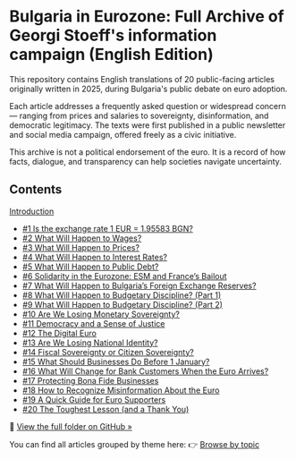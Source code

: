 # Bulgaria in Eurozone: Full Archive of Georgi Stoeff's information campaign (English Edition)

This repository contains English translations of 20 public-facing articles originally written in 2025, during Bulgaria's public debate on euro adoption.

Each article addresses a frequently asked question or widespread concern — ranging from prices and salaries to sovereignty, disinformation, and democratic legitimacy. The texts were first published in a public newsletter and social media campaign, offered freely as a civic initiative.

This archive is not a political endorsement of the euro. It is a record of how facts, dialogue, and transparency can help societies navigate uncertainty.

## Contents

[Introduction](intro.md)

- [#1 Is the exchange rate 1 EUR = 1.95583 BGN?](https://github.com/georgistoeff/Bulgaria-in-eurozone/blob/main/archive-en/Bulgaria%20in%20the%20euro%20area%20full%20archive%20of%20Georgi%20S/%231%20Is%20the%20exchange%20rate%201%20EUR%20%3D%201%2095583%20BGN%2020832d1bcfdb80d1867be4ba7893400a.md)
- [#2 What Will Happen to Wages?](https://github.com/georgistoeff/Bulgaria-in-eurozone/blob/main/archive-en/Bulgaria%20in%20the%20euro%20area%20full%20archive%20of%20Georgi%20S/%232%20What%20Will%20Happen%20to%20Wages%2020832d1bcfdb80afb429c05626136f71.md)
- [#3 What Will Happen to Prices?](https://github.com/georgistoeff/Bulgaria-in-eurozone/blob/main/archive-en/Bulgaria%20in%20the%20euro%20area%20full%20archive%20of%20Georgi%20S/%233%20What%20Will%20Happen%20to%20Prices%2020832d1bcfdb8050892ad70847824e21.md)
- [#4 What Will Happen to Interest Rates?](https://github.com/georgistoeff/Bulgaria-in-eurozone/blob/main/archive-en/Bulgaria%20in%20the%20euro%20area%20full%20archive%20of%20Georgi%20S/%234%20What%20Will%20Happen%20to%20Interest%20Rates%2020832d1bcfdb80d5b355f6b8d30ee59c.md)
- [#5 What Will Happen to Public Debt?](https://github.com/georgistoeff/Bulgaria-in-eurozone/blob/main/archive-en/Bulgaria%20in%20the%20euro%20area%20full%20archive%20of%20Georgi%20S/%235%20What%20Will%20Happen%20to%20Public%20Debt%2020832d1bcfdb8038a72cc87102b8c053.md)
- [#6 Solidarity in the Eurozone: ESM and France’s Bailout](https://github.com/georgistoeff/Bulgaria-in-eurozone/blob/main/archive-en/Bulgaria%20in%20the%20euro%20area%20full%20archive%20of%20Georgi%20S/%236%20Solidarity%20in%20the%20Eurozone%20ESM%20France%E2%80%99s%20Bailout%2020832d1bcfdb80348fccec01d937bc2e.md)
- [#7 What Will Happen to Bulgaria’s Foreign Exchange Reserves?](https://github.com/georgistoeff/Bulgaria-in-eurozone/blob/main/archive-en/Bulgaria%20in%20the%20euro%20area%20full%20archive%20of%20Georgi%20S/%237%20What%20Will%20Happen%20to%20Bulgaria%E2%80%99s%20Foreign%20Exchange%2020832d1bcfdb804a85dcdc436a31a4a1.md)
- [#8 What Will Happen to Budgetary Discipline? (Part 1)](https://github.com/georgistoeff/Bulgaria-in-eurozone/blob/main/archive-en/Bulgaria%20in%20the%20euro%20area%20full%20archive%20of%20Georgi%20S/%238%20What%20will%20happen%20to%20budgetary%20discipline%20%28part%20%2020832d1bcfdb80a48889c5151d644d43.md)
- [#9 What Will Happen to Budgetary Discipline? (Part 2)](https://github.com/georgistoeff/Bulgaria-in-eurozone/blob/main/archive-en/Bulgaria%20in%20the%20euro%20area%20full%20archive%20of%20Georgi%20S/%239%20What%20will%20happen%20to%20budgetary%20discipline%20%28Part%20%2020832d1bcfdb80c1bb8bc9bc31915f7d.md)
- [#10 Are We Losing Monetary Sovereignty?](https://github.com/georgistoeff/Bulgaria-in-eurozone/blob/main/archive-en/Bulgaria%20in%20the%20euro%20area%20full%20archive%20of%20Georgi%20S/%2310%20Are%20we%20losing%20monetary%20sovereignty%2020832d1bcfdb806291d2efec5bc739ea.md)
- [#11 Democracy and a Sense of Justice](https://github.com/georgistoeff/Bulgaria-in-eurozone/blob/main/archive-en/Bulgaria%20in%20the%20euro%20area%20full%20archive%20of%20Georgi%20S/%2311%20Democracy%20and%20a%20Sense%20of%20Justice%2020832d1bcfdb8070a3a9d9f364b71561.md)
- [#12 The Digital Euro](https://github.com/georgistoeff/Bulgaria-in-eurozone/blob/main/archive-en/Bulgaria%20in%20the%20euro%20area%20full%20archive%20of%20Georgi%20S/%2312%20The%20Digital%20Euro%2020832d1bcfdb8055b081ebb595eb4ce6.md)
- [#13 Are We Losing National Identity?](https://github.com/georgistoeff/Bulgaria-in-eurozone/blob/main/archive-en/Bulgaria%20in%20the%20euro%20area%20full%20archive%20of%20Georgi%20S/%2313%20Are%20we%20losing%20national%20identity%2020832d1bcfdb80749f55c80f74c3ff17.md)
- [#14 Fiscal Sovereignty or Citizen Sovereignty?](https://github.com/georgistoeff/Bulgaria-in-eurozone/blob/main/archive-en/Bulgaria%20in%20the%20euro%20area%20full%20archive%20of%20Georgi%20S/%2314%20Fiscal%20Sovereignty%20or%20Citizen%20Sovereignty%2020832d1bcfdb80dcbddff72be848e9bb.md)
- [#15 What Should Businesses Do Before 1 January?](https://github.com/georgistoeff/Bulgaria-in-eurozone/blob/main/archive-en/Bulgaria%20in%20the%20euro%20area%20full%20archive%20of%20Georgi%20S/%2315%20What%20Should%20Businesses%20Do%20Before%201%20January%20202%2020832d1bcfdb813b8a5fd147a161a205.md)
- [#16 What Will Change for Bank Customers When the Euro Arrives?](https://github.com/georgistoeff/Bulgaria-in-eurozone/blob/main/archive-en/Bulgaria%20in%20the%20euro%20area%20full%20archive%20of%20Georgi%20S/%2316%20What%20Will%20Change%20for%20Bank%20Customers%20When%20the%20E%2020832d1bcfdb813fb0a3c9dfe13d75cb.md)
- [#17 Protecting Bona Fide Businesses](https://github.com/georgistoeff/Bulgaria-in-eurozone/blob/main/archive-en/Bulgaria%20in%20the%20euro%20area%20full%20archive%20of%20Georgi%20S/%2317%20Protecting%20Bona%20Fide%20Businesses%2020832d1bcfdb8132bd61dff1c2824d44.md)
- [#18 How to Recognize Misinformation About the Euro](https://github.com/georgistoeff/Bulgaria-in-eurozone/blob/main/archive-en/Bulgaria%20in%20the%20euro%20area%20full%20archive%20of%20Georgi%20S/%2318%20How%20to%20Recognize%20Misinformation%20About%20the%20Euro%2020832d1bcfdb8197a7d7ca6d39959286.md)
- [#19 A Quick Guide for Euro Supporters](https://github.com/georgistoeff/Bulgaria-in-eurozone/blob/main/archive-en/Bulgaria%20in%20the%20euro%20area%20full%20archive%20of%20Georgi%20S/%2319%20A%20Quick%20Guide%20for%20Euro%20Supporters%2020832d1bcfdb81c798e4da4a870b9e52.md)
- [#20 The Toughest Lesson (and a Thank You)](https://github.com/georgistoeff/Bulgaria-in-eurozone/blob/main/archive-en/Bulgaria%20in%20the%20euro%20area%20full%20archive%20of%20Georgi%20S/%2320%20The%20Toughest%20Lesson%20(and%20a%20Thank%20You)%2020832d1bcfdb8025a0a5fc0c18e3c0ab.md)

📂 [View the full folder on GitHub »](https://github.com/georgistoeff/Bulgaria-in-eurozone/tree/main/archive-en/Bulgaria%20in%20the%20euro%20area%20full%20archive%20of%20Georgi%20S)

You can find all articles grouped by theme here:
👉 [Browse by topic](archive-en/browse_by_topic.md)


<!-- Add more entries as needed -->



